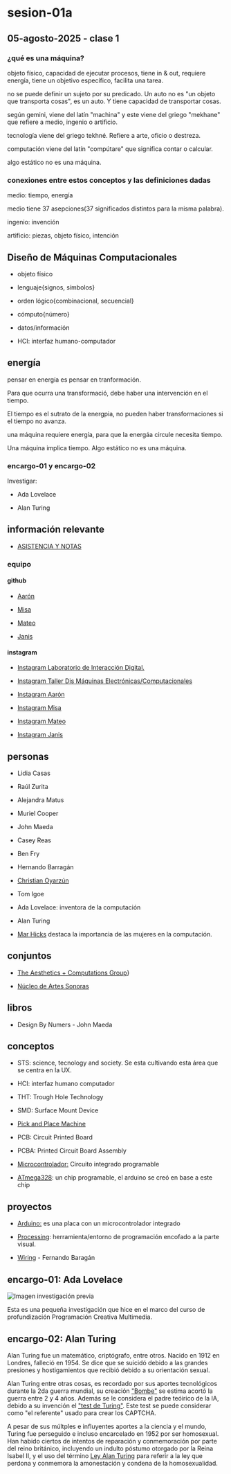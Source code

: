 # sesion-01a

## 05-agosto-2025 - clase 1

### ¿qué es una máquina?

objeto físico, capacidad de ejecutar procesos, tiene in & out, requiere energía, tiene un objetivo específico, facilita una tarea.

no se puede definir un sujeto por su predicado. Un auto no es "un objeto que transporta cosas", es un auto. Y tiene capacidad de transportar cosas.

según gemini, viene del latín "machina" y este viene del griego "mekhane" que refiere a medio, ingenio o artificio.

tecnología viene del griego tekhné. Refiere a arte, oficio o destreza.

computación viene del latín "compútare" que significa contar o calcular.

algo estático no es una máquina.

### conexiones entre estos conceptos y las definiciones dadas

medio: tiempo, energía

medio tiene 37 asepciones(37 significados distintos para la misma palabra).

ingenio: invención

artificio: piezas, objeto físico, intención

## Diseño de Máquinas Computacionales

- objeto físico

- lenguaje{signos, símbolos}

- orden lógico{combinacional, secuencial}

- cómputo{número}

- datos/información

- HCI: interfaz humano-computador

## energía

pensar en energía es pensar en tranformación.

Para que ocurra una transformació, debe haber una intervención en el tiempo.

El tiempo es el sutrato de la energpia, no pueden haber transformaciones si el tiempo no avanza.

una máquina requiere energía, para que la energáa circule necesita tiempo.

Una máquina implica tiempo. Algo estático no es una máquina.

### encargo-01 y encargo-02

Investigar:

- Ada Lovelace

- Alan Turing

## información relevante

- [ASISTENCIA Y NOTAS](https://docs.google.com/spreadsheets/d/e/2PACX-1vRnFAEnt5oLCFWewvBVA58Pi46nAygd1loPPLg1okp0Uxrve20pwYoe92ZW1s2e01EFvVJ3CpKFXwVx/pubhtml)

### equipo

#### github

- [Aarón](https://github.com/montoyamoraga)

- [Misa](https://github.com/misaaaaaa)

- [Mateo](https://github.com/matbutom)

- [Janis](https://github.com/janisepulveda)

#### instagram

- [Instagram Laboratorio de Interacción Digital.](https://www.instagram.com/lid.udp)

- [Instagram Taller Dis Máquinas Electrónicas/Computacionales](https://www.instagram.com/teee.udp)

- [Instagram Aarón](https://www.instagram.com/montoyamoraga)

- [Instagram Misa](https://www.instagram.com/misaa.cc)

- [Instagram Mateo](https://www.instagram.com/matbutom)

- [Instagram Janis](https://www.instagram.com/jnsplv)

## personas

- Lidia Casas

- Raúl Zurita

- Alejandra Matus

- Muriel Cooper

- John Maeda

- Casey Reas

- Ben Fry

- Hernando Barragán

- [Christian Oyarzún](https://error404.cl)

- Tom Igoe

- Ada Lovelace: inventora de la computación

- Alan Turing

- [Mar Hicks](https://marhicks.com) destaca la importancia de las mujeres en la computación.

## conjuntos

- [The Aesthetics + Computations Group](https://acg.media.mit.edu)}

- [Núcleo de Artes Sonoras](https://nucleoartessonoras.bandcamp.com)

## libros

- Design By Numers - John Maeda

## conceptos

- STS: science, tecnology and society. Se esta cultivando esta área que se centra en la UX.

- HCI: interfaz humano computador

- THT: Trough Hole Technology

- SMD: Surface Mount Device

- [Pick and Place Machine](https://www.youtube.com/watch?v=8sKMdP88KUw)

- PCB: Circuit Printed Board

- PCBA: Printed Circuit Board Assembly

- [Microcontrolador:](https://es.wikipedia.org/wiki/Microcontrolador) Circuito integrado programable

- [ATmega328](https://en.wikipedia.org/wiki/ATmega328): un chip programable, el arduino se creó en base a este chip

## proyectos

- [Arduino:](https://www.arduino.cc) es una placa con un microcontrolador integrado

- [Processing](https://processing.org): herramienta/entorno de programación encofado a la parte visual.

- [Wiring](https://en.wikipedia.org/wiki/Wiring_(software)) - Fernando Baragán

## encargo-01: Ada Lovelace

![Imagen investigación previa](./imagenes/adaLovelace-pcm.png)

Esta es una pequeña investigación que hice en el marco del curso de profundización Programación Creativa Multimedia.

## encargo-02: Alan Turing

Alan Turing fue un matemático, criptógrafo, entre otros. Nacido en 1912 en Londres, falleció en 1954. Se dice que se suicidó debido a las grandes presiones y hostigamientos que recibió debido a su orientación sexual.

Alan Turing entre otras cosas, es recordado  por sus aportes tecnológicos durante la 2da guerra mundial, su creación ["Bombe"](https://www.codesandciphers.org.uk/virtualbp/tbombe/bombesc.htm) se estima acortó la guerra entre 2 y 4 años. Además se le considera el padre teóirico de la IA, debido a su invención el ["test de Turing"](https://turingtest.live). Este test se puede considerar como "el referente" usado para crear los CAPTCHA.

A pesar de sus múltples e influyentes aportes a la ciencia y el mundo, Turing fue perseguido e incluso encarcelado en 1952 por ser homosexual. Han habido ciertos de intentos de reparación y conmemoración por parte del reino británico, incluyendo un indulto póstumo otorgado por la Reina Isabel II, y el uso del término [Ley Alan Turing](https://es.wikipedia.org/wiki/Ley_Alan_Turing) para referir a la ley que perdona y conmemora la amonestación y condena de la homosexualidad.
